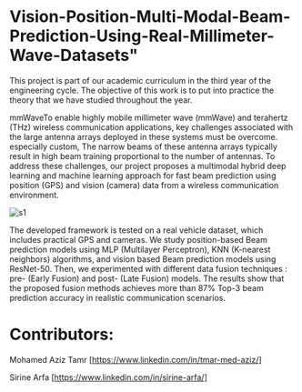 # Vision-Position-Multi-Modal-Beam-Prediction-Using-Real-Millimeter-Wave-Datasets" 
This project is part of our academic curriculum in the third year of the engineering
cycle. The objective of this work is to put into practice the theory that we have studied
throughout the year.

mmWaveTo enable highly mobile millimeter wave (mmWave) and terahertz (THz)
wireless communication applications, key challenges associated with the large antenna
arrays deployed in these systems must be overcome. especially custom, The narrow beams
of these antenna arrays typically result in high beam training proportional to the number
of antennas. To address these challenges, our project proposes a multimodal hybrid deep
learning and machine learning approach for fast beam prediction using position (GPS)
and vision (camera) data from a wireless communication environment.

![s1](https://user-images.githubusercontent.com/80635318/196522926-79fb25c7-07b5-40ae-bd7c-e04fdd0459ef.PNG)

The developed framework is tested on a real vehicle dataset, which includes practical GPS
and cameras. We study position-based Beam prediction models using MLP (Multilayer
Perceptron), KNN (K-nearest neighbors) algorithms, and vision based Beam prediction
models using ResNet-50. Then, we experimented with different data fusion techniques :
pre- (Early Fusion) and post- (Late Fusion) models. The results show that the proposed
fusion methods achieves more than 87% Top-3 beam prediction accuracy in realistic
communication scenarios.

# Contributors:

Mohamed Aziz Tamr [https://www.linkedin.com/in/tmar-med-aziz/]

Sirine Arfa [https://www.linkedin.com/in/sirine-arfa/]

